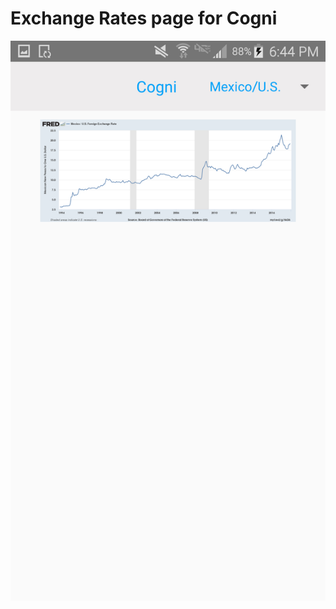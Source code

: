 Exchange Rates page for Cogni
=============================

![alt text](https://github.com/claudialuclaudia/Cogni-Exchange-Rate-Android/blob/master/screenshots/Screenshot_2018-01-04-18-44-31.png)